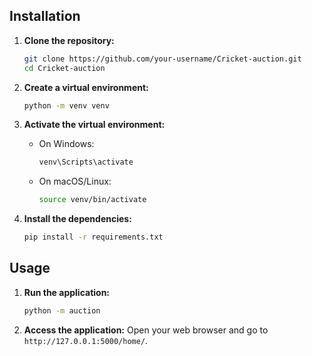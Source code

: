 ## Installation

1. **Clone the repository:**
    ```bash
    git clone https://github.com/your-username/Cricket-auction.git
    cd Cricket-auction
    ```

2. **Create a virtual environment:**
    ```bash
    python -m venv venv
    ```

3. **Activate the virtual environment:**
    - On Windows:
        ```bash
        venv\Scripts\activate
        ```
    - On macOS/Linux:
        ```bash
        source venv/bin/activate
        ```

4. **Install the dependencies:**
    ```bash
    pip install -r requirements.txt
    ```

## Usage

1. **Run the application:**
    ```bash
    python -m auction
    ```

2. **Access the application:**
    Open your web browser and go to `http://127.0.0.1:5000/home/`.


